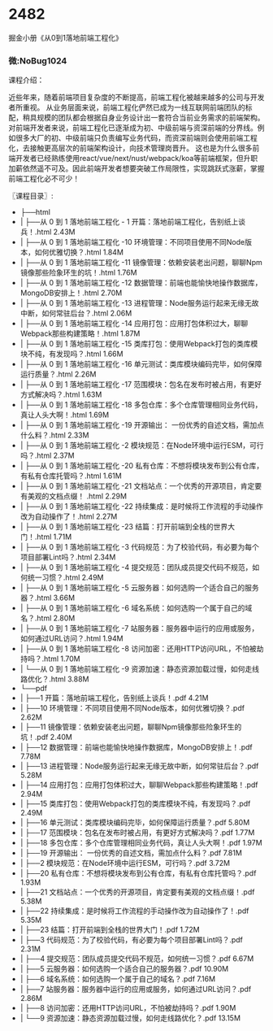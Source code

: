 # 2482
掘金小册《从0到1落地前端工程化》
### 微:NoBug1024 


课程介绍：

近些年来，随着前端项目复杂度的不断提高，前端工程化被越来越多的公司与开发者所重视。
从业务层面来说，前端工程化俨然已成为一线互联网前端团队的标配，稍具规模的团队都会根据自身业务设计出一套符合当前业务需求的前端架构。对前端开发者来说，前端工程化已逐渐成为初、中级前端与资深前端的分界线。例如很多大厂的初、中级前端只负责编写业务代码，而资深前端则会使用前端工程化，去接触更高层次的前端架构设计，向技术管理岗晋升。
这也是为什么很多前端开发者已经熟练使用react/vue/next/nust/webpack/koa等前端框架，但升职加薪依然遥不可及。因此前端开发者想要突破工作局限性，实现跳跃式涨薪，掌握前端工程化必不可少！




〖课程目录〗:

- ├──html  
- |   ├──从 0 到 1 落地前端工程化 - 1 开篇：落地前端工程化，告别纸上谈兵！.html  2.43M
- |   ├──从 0 到 1 落地前端工程化 -10 环境管理：不同项目使用不同Node版本，如何优雅切换？.html  1.84M
- |   ├──从 0 到 1 落地前端工程化 -11 镜像管理：依赖安装老出问题，聊聊Npm镜像那些险象环生的坑！.html  1.76M
- |   ├──从 0 到 1 落地前端工程化 -12 数据管理：前端也能愉快地操作数据库，MongoDB安排上！.html  2.70M
- |   ├──从 0 到 1 落地前端工程化 -13 进程管理：Node服务运行起来无缘无故中断，如何常驻后台？.html  2.06M
- |   ├──从 0 到 1 落地前端工程化 -14 应用打包：应用打包体积过大，聊聊Webpack那些构建策略！.html  1.87M
- |   ├──从 0 到 1 落地前端工程化 -15 类库打包：使用Webpack打包的类库模块不纯，有发现吗？.html  1.66M
- |   ├──从 0 到 1 落地前端工程化 -16 单元测试：类库模块编码完毕，如何保障运行质量？.html  2.26M
- |   ├──从 0 到 1 落地前端工程化 -17 范围模块：包名在发布时被占用，有更好方式解决吗？.html  1.63M
- |   ├──从 0 到 1 落地前端工程化 -18 多包仓库：多个仓库管理相同业务代码，真让人头大啊！.html  1.69M
- |   ├──从 0 到 1 落地前端工程化 -19 开源输出： 一份优秀的自述文档，需加点什么料？.html  2.33M
- |   ├──从 0 到 1 落地前端工程化 -2 模块规范：在Node环境中运行ESM，可行吗？.html  2.37M
- |   ├──从 0 到 1 落地前端工程化 -20 私有仓库：不想将模块发布到公有仓库，有私有仓库托管吗？.html  1.61M
- |   ├──从 0 到 1 落地前端工程化 -21 文档站点：一个优秀的开源项目，肯定要有美观的文档点缀！ .html  2.29M
- |   ├──从 0 到 1 落地前端工程化 -22 持续集成：是时候将工作流程的手动操作改为自动操作了！.html  2.27M
- |   ├──从 0 到 1 落地前端工程化 -23 结篇：打开前端到全栈的世界大门！.html  1.71M
- |   ├──从 0 到 1 落地前端工程化 -3 代码规范：为了校验代码，有必要为每个项目部署Lint吗？.html  2.34M
- |   ├──从 0 到 1 落地前端工程化 -4 提交规范：团队成员提交代码不规范，如何统一习惯？.html  2.49M
- |   ├──从 0 到 1 落地前端工程化 -5 云服务器：如何选购一个适合自己的服务器？.html  3.66M
- |   ├──从 0 到 1 落地前端工程化 -6 域名系统：如何选购一个属于自己的域名？.html  2.80M
- |   ├──从 0 到 1 落地前端工程化 -7 站服务器：服务器中运行的应用或服务，如何通过URL访问？.html  1.94M
- |   ├──从 0 到 1 落地前端工程化 -8 访问加密：还用HTTP访问URL，不怕被劫持吗？.html  1.70M
- |   └──从 0 到 1 落地前端工程化 -9 资源加速：静态资源加载过慢，如何走线路优化？.html  3.88M
- └──pdf  
- |   ├──1 开篇：落地前端工程化，告别纸上谈兵！.pdf  4.21M
- |   ├──10 环境管理：不同项目使用不同Node版本，如何优雅切换？.pdf  2.62M
- |   ├──11 镜像管理：依赖安装老出问题，聊聊Npm镜像那些险象环生的坑！.pdf  2.40M
- |   ├──12 数据管理：前端也能愉快地操作数据库，MongoDB安排上！.pdf  7.78M
- |   ├──13 进程管理：Node服务运行起来无缘无故中断，如何常驻后台？.pdf  5.28M
- |   ├──14 应用打包：应用打包体积过大，聊聊Webpack那些构建策略！.pdf  2.94M
- |   ├──15 类库打包：使用Webpack打包的类库模块不纯，有发现吗？.pdf  2.49M
- |   ├──16 单元测试：类库模块编码完毕，如何保障运行质量？.pdf  5.80M
- |   ├──17 范围模块：包名在发布时被占用，有更好方式解决吗？.pdf  1.77M
- |   ├──18 多包仓库：多个仓库管理相同业务代码，真让人头大啊！.pdf  1.97M
- |   ├──19 开源输出： 一份优秀的自述文档，需加点什么料？.pdf  7.81M
- |   ├──2 模块规范：在Node环境中运行ESM，可行吗？.pdf  3.72M
- |   ├──20 私有仓库：不想将模块发布到公有仓库，有私有仓库托管吗？.pdf  1.93M
- |   ├──21 文档站点：一个优秀的开源项目，肯定要有美观的文档点缀！.pdf  5.38M
- |   ├──22 持续集成：是时候将工作流程的手动操作改为自动操作了！.pdf  5.35M
- |   ├──23 结篇：打开前端到全栈的世界大门！.pdf  1.72M
- |   ├──3 代码规范：为了校验代码，有必要为每个项目部署Lint吗？.pdf  2.31M
- |   ├──4 提交规范：团队成员提交代码不规范，如何统一习惯？.pdf  6.67M
- |   ├──5 云服务器：如何选购一个适合自己的服务器？.pdf  10.90M
- |   ├──6 域名系统：如何选购一个属于自己的域名？.pdf  7.16M
- |   ├──7 站服务器：服务器中运行的应用或服务，如何通过URL访问？.pdf  2.86M
- |   ├──8 访问加密：还用HTTP访问URL，不怕被劫持吗？.pdf  1.90M
- |   └──9 资源加速：静态资源加载过慢，如何走线路优化？.pdf  13.15M
